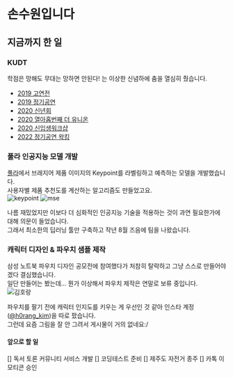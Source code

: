 # 손수원입니다

## 지금까지 한 일

### **KUDT**
학점은 망해도 무대는 망하면 안된다! 는 이상한 신념하에 춤을 열심히 췄습니다.

- [2019 고연전](https://youtu.be/far8XJrINKg)
- [2019 정기공연](https://youtu.be/v5B3EM3VDqQ)
- [2020 신년회](https://youtu.be/cRY6wwthuak)
- [2020 열아홉번째 더 유니온](https://youtu.be/PH6wRHJ1Y2c)
- [2020 신입생워크샵](https://youtu.be/tLOjsuFxQ8U)
- [2022 정기공연 왁킹](https://youtu.be/0_hxbi03Ue0)



### 풀라 인공지능 모델 개발
[풀라](https://poola.co.kr/)에서 브래지어 제품 이미지의 Keypoint를 라벨링하고 예측하는 모델을 개발했습니다.<br/>
사용자별 제품 추천도를 계산하는 알고리즘도 만들었고요.<br/>
![keypoint](https://user-images.githubusercontent.com/55790232/158062496-c3c6a564-b6e2-432b-bc30-47c080a49d8a.png)
![mse](https://user-images.githubusercontent.com/55790232/158062485-8a4a0a5a-aca2-4061-8b06-352e8c7b8ba3.png)

나름 재밌었지만 이보다 더 심화적인 인공지능 기술을 적용하는 것이 과연 필요한가에 대해 의문이 들었습니다.<br/>
그래서 최소한의 딥러닝 툴만 구축하고 작년 8월 즈음에 팀을 나왔습니다.



### 캐릭터 디자인 & 파우치 샘플 제작
삼성 노트북 파우치 디자인 공모전에 참여했다가 처참히 탈락하고 그냥 스스로 만들어야겠다 결심했습니다.<br/>
일단 만들어는 봤는데... 뭔가 이상해서 파우치 제작은 연말로 보류 중입니다.<br/>
![김호랑](https://user-images.githubusercontent.com/55790232/158062780-d8d56e7e-3691-48fb-990b-f5ce2d58452a.png)


파우치를 팔기 전에 캐릭터 인지도를 키우는 게 우선인 것 같아 인스타 계정([@h0rang_kim](https://www.instagram.com/h0rang_kim))을 따로 팠습니다.<br/>
그런데 요즘 그림을 잘 안 그려서 게시물이 거의 없네요:/



#### 앞으로 할 일
[] 독서 토론 커뮤니티 서비스 개발
[] 코딩테스트 준비
[] 제주도 자전거 종주
[] 카톡 이모티콘 승인
